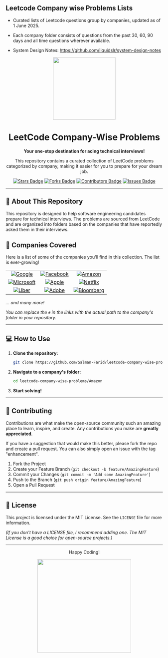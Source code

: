 ## Leetcode Company wise Problems Lists

- Curated lists of Leetcode questions group by companies, updated as of 1 June 2025.
- Each company folder consists of questions from the past 30, 60, 90 days and all time questions wherever available.

- System Design Notes: https://github.com/liquidslr/system-design-notes
<div align="center">
  <img src="https://media.giphy.com/media/LmNwrBhejkK9EFP504/giphy.gif" width="200" height="200">
  <h1>LeetCode Company-Wise Problems</h1>
  <p>
    <strong>Your one-stop destination for acing technical interviews!</strong>
  </p>
  <p>
    This repository contains a curated collection of LeetCode problems categorized by company, making it easier for you to prepare for your dream job.
  </p>
  <p>
    <a href="https://github.com/Salman-Farid/leetcode-company-wise-problems/stargazers"><img src="https://img.shields.io/github/stars/Salman-Farid/leetcode-company-wise-problems?style=for-the-badge&logo=github&color=gold" alt="Stars Badge"/></a>
    <a href="https://github.com/Salman-Farid/leetcode-company-wise-problems/network/members"><img src="https://img.shields.io/github/forks/Salman-Farid/leetcode-company-wise-problems?style=for-the-badge&logo=github&color=blue" alt="Forks Badge"/></a>
    <a href="https://github.com/Salman-Farid/leetcode-company-wise-problems/graphs/contributors"><img src="https://img.shields.io/github/contributors/Salman-Farid/leetcode-company-wise-problems?style=for-the-badge&logo=github&color=green" alt="Contributors Badge"/></a>
    <a href="https://github.com/Salman-Farid/leetcode-company-wise-problems/issues"><img src="https://img.shields.io/github/issues/Salman-Farid/leetcode-company-wise-problems?style=for-the-badge&logo=github&color=red" alt="Issues Badge"/></a>
  </p>
</div>

---

## 🚀 About This Repository

This repository is designed to help software engineering candidates prepare for technical interviews. The problems are sourced from LeetCode and are organized into folders based on the companies that have reportedly asked them in their interviews.

## 🏢 Companies Covered

Here is a list of some of the companies you'll find in this collection. The list is ever-growing!

<table width="100%">
  <tr>
    <td align="center"><a href="#"><img src="https://img.shields.io/badge/Google-4285F4?style=for-the-badge&logo=google&logoColor=white" alt="Google"/></a></td>
    <td align="center"><a href="#"><img src="https://img.shields.io/badge/Facebook-1877F2?style=for-the-badge&logo=facebook&logoColor=white" alt="Facebook"/></a></td>
    <td align="center"><a href="#"><img src="https://img.shields.io/badge/Amazon-232F3E?style=for-the-badge&logo=amazon&logoColor=white" alt="Amazon"/></a></td>
  </tr>
  <tr>
    <td align="center"><a href="#"><img src="https://img.shields.io/badge/Microsoft-0078D4?style=for-the-badge&logo=microsoft&logoColor=white" alt="Microsoft"/></a></td>
    <td align="center"><a href="#"><img src="https://img.shields.io/badge/Apple-000000?style=for-the-badge&logo=apple&logoColor=white" alt="Apple"/></a></td>
    <td align="center"><a href="#"><img src="https://img.shields.io/badge/Netflix-E50914?style=for-the-badge&logo=netflix&logoColor=white" alt="Netflix"/></a></td>
  </tr>
  <tr>
    <td align="center"><a href="#"><img src="https://img.shields.io/badge/Uber-000000?style=for-the-badge&logo=uber&logoColor=white" alt="Uber"/></a></td>
    <td align="center"><a href="#"><img src="https://img.shields.io/badge/Adobe-FF0000?style=for-the-badge&logo=adobe&logoColor=white" alt="Adobe"/></a></td>
    <td align="center"><a href="#"><img src="https://img.shields.io/badge/Bloomberg-000000?style=for-the-badge&logo=bloomberg&logoColor=white" alt="Bloomberg"/></a></td>
  </tr>
</table>

*... and many more!*

*You can replace the `#` in the links with the actual path to the company's folder in your repository.*

---

## 💻 How to Use

1.  **Clone the repository:**
    ```bash
    git clone https://github.com/Salman-Farid/leetcode-company-wise-problems.git
    ```
2.  **Navigate to a company's folder:**
    ```bash
    cd leetcode-company-wise-problems/Amazon
    ```
3.  **Start solving!**

---

## 🙌 Contributing

Contributions are what make the open-source community such an amazing place to learn, inspire, and create. Any contributions you make are **greatly appreciated**.

If you have a suggestion that would make this better, please fork the repo and create a pull request. You can also simply open an issue with the tag "enhancement".

1.  Fork the Project
2.  Create your Feature Branch (`git checkout -b feature/AmazingFeature`)
3.  Commit your Changes (`git commit -m 'Add some AmazingFeature'`)
4.  Push to the Branch (`git push origin feature/AmazingFeature`)
5.  Open a Pull Request

---

## 📜 License

This project is licensed under the MIT License. See the `LICENSE` file for more information.

*(If you don't have a LICENSE file, I recommend adding one. The MIT License is a good choice for open-source projects.)*

---

<div align="center">
  <p>Happy Coding!</p>
  <img src="https://media.giphy.com/media/3o7TKSjRrfIPjeiVyE/giphy.gif" width="300">
</div>
